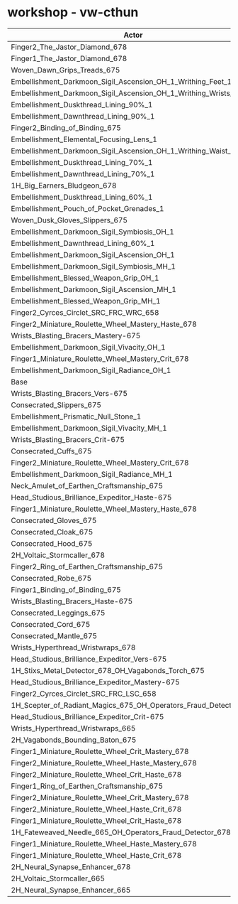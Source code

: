 # workshop - vw-cthun
| Actor | DPS | Increase |
|---|:---:|:---:|
|Finger2_The_Jastor_Diamond_678|2857506|1.13%|
|Finger1_The_Jastor_Diamond_678|2851648|0.92%|
|Woven_Dawn_Grips_Treads_675|2850220|0.87%|
|Embellishment_Darkmoon_Sigil_Ascension_OH_1_Writhing_Feet_1|2843608|0.64%|
|Embellishment_Darkmoon_Sigil_Ascension_OH_1_Writhing_Wrists_1|2842634|0.60%|
|Embellishment_Duskthread_Lining_90%_1|2841113|0.55%|
|Embellishment_Dawnthread_Lining_90%_1|2840861|0.54%|
|Finger2_Binding_of_Binding_675|2840739|0.54%|
|Embellishment_Elemental_Focusing_Lens_1|2840183|0.52%|
|Embellishment_Darkmoon_Sigil_Ascension_OH_1_Writhing_Waist_1|2839347|0.49%|
|Embellishment_Duskthread_Lining_70%_1|2837439|0.42%|
|Embellishment_Dawnthread_Lining_70%_1|2836774|0.40%|
|1H_Big_Earners_Bludgeon_678|2836755|0.40%|
|Embellishment_Duskthread_Lining_60%_1|2835784|0.36%|
|Embellishment_Pouch_of_Pocket_Grenades_1|2834204|0.31%|
|Woven_Dusk_Gloves_Slippers_675|2833444|0.28%|
|Embellishment_Darkmoon_Sigil_Symbiosis_OH_1|2833375|0.28%|
|Embellishment_Dawnthread_Lining_60%_1|2833146|0.27%|
|Embellishment_Darkmoon_Sigil_Ascension_OH_1|2831625|0.21%|
|Embellishment_Darkmoon_Sigil_Symbiosis_MH_1|2829777|0.15%|
|Embellishment_Blessed_Weapon_Grip_OH_1|2829045|0.12%|
|Embellishment_Darkmoon_Sigil_Ascension_MH_1|2828746|0.11%|
|Embellishment_Blessed_Weapon_Grip_MH_1|2827985|0.09%|
|Finger2_Cyrces_Circlet_SRC_FRC_WRC_658|2826998|0.05%|
|Finger2_Miniature_Roulette_Wheel_Mastery_Haste_678|2826534|0.03%|
|Wrists_Blasting_Bracers_Mastery-675|2826468|0.03%|
|Embellishment_Darkmoon_Sigil_Vivacity_OH_1|2826385|0.03%|
|Finger1_Miniature_Roulette_Wheel_Mastery_Crit_678|2826171|0.02%|
|Embellishment_Darkmoon_Sigil_Radiance_OH_1|2825788|0.01%|
|Base|2825571|0.00%|
|Wrists_Blasting_Bracers_Vers-675|2825465|0.00%|
|Consecrated_Slippers_675|2824843|-0.03%|
|Embellishment_Prismatic_Null_Stone_1|2824761|-0.03%|
|Embellishment_Darkmoon_Sigil_Vivacity_MH_1|2823994|-0.06%|
|Wrists_Blasting_Bracers_Crit-675|2823731|-0.07%|
|Consecrated_Cuffs_675|2823153|-0.09%|
|Finger2_Miniature_Roulette_Wheel_Mastery_Crit_678|2823028|-0.09%|
|Embellishment_Darkmoon_Sigil_Radiance_MH_1|2822826|-0.10%|
|Neck_Amulet_of_Earthen_Craftsmanship_675|2822806|-0.10%|
|Head_Studious_Brilliance_Expeditor_Haste-675|2822423|-0.11%|
|Finger1_Miniature_Roulette_Wheel_Mastery_Haste_678|2822288|-0.12%|
|Consecrated_Gloves_675|2822272|-0.12%|
|Consecrated_Cloak_675|2821924|-0.13%|
|Consecrated_Hood_675|2821652|-0.14%|
|2H_Voltaic_Stormcaller_678|2821356|-0.15%|
|Finger2_Ring_of_Earthen_Craftsmanship_675|2821091|-0.16%|
|Consecrated_Robe_675|2821073|-0.16%|
|Finger1_Binding_of_Binding_675|2820986|-0.16%|
|Wrists_Blasting_Bracers_Haste-675|2820975|-0.16%|
|Consecrated_Leggings_675|2820602|-0.18%|
|Consecrated_Cord_675|2820601|-0.18%|
|Consecrated_Mantle_675|2820426|-0.18%|
|Wrists_Hyperthread_Wristwraps_678|2819577|-0.21%|
|Head_Studious_Brilliance_Expeditor_Vers-675|2818690|-0.24%|
|1H_Stixs_Metal_Detector_678_OH_Vagabonds_Torch_675|2818666|-0.24%|
|Head_Studious_Brilliance_Expeditor_Mastery-675|2818465|-0.25%|
|Finger2_Cyrces_Circlet_SRC_FRC_LSC_658|2815934|-0.34%|
|1H_Scepter_of_Radiant_Magics_675_OH_Operators_Fraud_Detector_678|2815532|-0.36%|
|Head_Studious_Brilliance_Expeditor_Crit-675|2812853|-0.45%|
|Wrists_Hyperthread_Wristwraps_665|2810985|-0.52%|
|2H_Vagabonds_Bounding_Baton_675|2809080|-0.58%|
|Finger1_Miniature_Roulette_Wheel_Crit_Mastery_678|2808921|-0.59%|
|Finger2_Miniature_Roulette_Wheel_Haste_Mastery_678|2805704|-0.70%|
|Finger2_Miniature_Roulette_Wheel_Crit_Haste_678|2803411|-0.78%|
|Finger1_Ring_of_Earthen_Craftsmanship_675|2803208|-0.79%|
|Finger2_Miniature_Roulette_Wheel_Crit_Mastery_678|2802963|-0.80%|
|Finger2_Miniature_Roulette_Wheel_Haste_Crit_678|2800160|-0.90%|
|Finger1_Miniature_Roulette_Wheel_Crit_Haste_678|2800075|-0.90%|
|1H_Fateweaved_Needle_665_OH_Operators_Fraud_Detector_678|2794044|-1.12%|
|Finger1_Miniature_Roulette_Wheel_Haste_Mastery_678|2785196|-1.43%|
|Finger1_Miniature_Roulette_Wheel_Haste_Crit_678|2780128|-1.61%|
|2H_Neural_Synapse_Enhancer_678|2775133|-1.79%|
|2H_Voltaic_Stormcaller_665|2750187|-2.67%|
|2H_Neural_Synapse_Enhancer_665|2706526|-4.21%|
